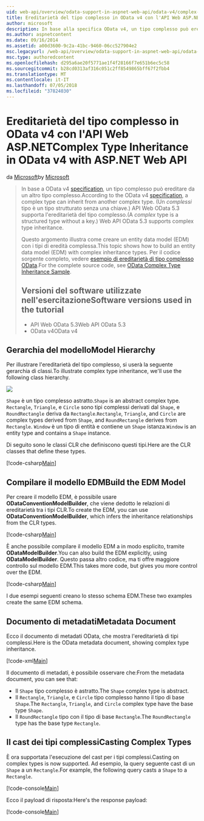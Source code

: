 ```yaml
---
uid: web-api/overview/odata-support-in-aspnet-web-api/odata-v4/complex-type-inheritance-in-odata-v4
title: Ereditarietà del tipo complesso in OData v4 con l'API Web ASP.NET | Microsoft Docs
author: microsoft
description: In base alla specifica OData v4, un tipo complesso può ereditare da un altro tipo complesso. (Un tipo complesso è un tipo strutturato senza una chiave). API Web...
ms.author: aspnetcontent
ms.date: 09/16/2014
ms.assetid: a00d3600-9c2a-41bc-9460-06cc527904e2
msc.legacyurl: /web-api/overview/odata-support-in-aspnet-web-api/odata-v4/complex-type-inheritance-in-odata-v4
msc.type: authoredcontent
ms.openlocfilehash: d295a6ae20f5771ae1f4f28166f7e651b6ec5c58
ms.sourcegitcommit: b28cd0313af316c051c2ff8549865bff67f2fbb4
ms.translationtype: MT
ms.contentlocale: it-IT
ms.lasthandoff: 07/05/2018
ms.locfileid: "37824030"
---
```

<a name="complex-type-inheritance-in-odata-v4-with-aspnet-web-api"></a><span data-ttu-id="5010c-104">Ereditarietà del tipo complesso in OData v4 con l'API Web ASP.NET</span><span class="sxs-lookup"><span data-stu-id="5010c-104">Complex Type Inheritance in OData v4 with ASP.NET Web API</span></span>
====================
<span data-ttu-id="5010c-105">da [Microsoft](https://github.com/microsoft)</span><span class="sxs-lookup"><span data-stu-id="5010c-105">by [Microsoft](https://github.com/microsoft)</span></span>

> <span data-ttu-id="5010c-106">In base a OData v4 [specification](http://www.odata.org/documentation/odata-version-4-0/), un tipo complesso può ereditare da un altro tipo complesso.</span><span class="sxs-lookup"><span data-stu-id="5010c-106">According to the OData v4 [specification](http://www.odata.org/documentation/odata-version-4-0/), a complex type can inherit from another complex type.</span></span> <span data-ttu-id="5010c-107">(Un *complessi* tipo è un tipo strutturato senza una chiave.) API Web OData 5.3 supporta l'ereditarietà del tipo complesso.</span><span class="sxs-lookup"><span data-stu-id="5010c-107">(A *complex* type is a structured type without a key.) Web API OData 5.3 supports complex type inheritance.</span></span>
> 
> <span data-ttu-id="5010c-108">Questo argomento illustra come creare un entity data model (EDM) con i tipi di eredità complessa.</span><span class="sxs-lookup"><span data-stu-id="5010c-108">This topic shows how to build an entity data model (EDM) with complex inheritance types.</span></span> <span data-ttu-id="5010c-109">Per il codice sorgente completo, vedere [esempio di ereditarietà di tipo complesso OData](http://aspnet.codeplex.com/sourcecontrol/latest#Samples/WebApi/OData/v4/ODataComplexTypeInheritanceSample/ReadMe.txt).</span><span class="sxs-lookup"><span data-stu-id="5010c-109">For the complete source code, see [OData Complex Type Inheritance Sample](http://aspnet.codeplex.com/sourcecontrol/latest#Samples/WebApi/OData/v4/ODataComplexTypeInheritanceSample/ReadMe.txt).</span></span>
> 
> ## <a name="software-versions-used-in-the-tutorial"></a><span data-ttu-id="5010c-110">Versioni del software utilizzate nell'esercitazione</span><span class="sxs-lookup"><span data-stu-id="5010c-110">Software versions used in the tutorial</span></span>
> 
> 
> - <span data-ttu-id="5010c-111">API Web OData 5.3</span><span class="sxs-lookup"><span data-stu-id="5010c-111">Web API OData 5.3</span></span>
> - <span data-ttu-id="5010c-112">OData v4</span><span class="sxs-lookup"><span data-stu-id="5010c-112">OData v4</span></span>


## <a name="model-hierarchy"></a><span data-ttu-id="5010c-113">Gerarchia del modello</span><span class="sxs-lookup"><span data-stu-id="5010c-113">Model Hierarchy</span></span>

<span data-ttu-id="5010c-114">Per illustrare l'ereditarietà del tipo complesso, si userà la seguente gerarchia di classi.</span><span class="sxs-lookup"><span data-stu-id="5010c-114">To illustrate complex type inheritance, we'll use the following class hierarchy.</span></span>

![](complex-type-inheritance-in-odata-v4/_static/image1.png)

<span data-ttu-id="5010c-115">`Shape` è un tipo complesso astratto.</span><span class="sxs-lookup"><span data-stu-id="5010c-115">`Shape` is an abstract complex type.</span></span> <span data-ttu-id="5010c-116">`Rectangle`, `Triangle`, e `Circle` sono tipi complessi derivati dal `Shape`, e `RoundRectangle` deriva da `Rectangle`.</span><span class="sxs-lookup"><span data-stu-id="5010c-116">`Rectangle`, `Triangle`, and `Circle` are complex types derived from `Shape`, and `RoundRectangle` derives from `Rectangle`.</span></span> <span data-ttu-id="5010c-117">`Window` è un tipo di entità e contiene un `Shape` istanza.</span><span class="sxs-lookup"><span data-stu-id="5010c-117">`Window` is an entity type and contains a `Shape` instance.</span></span>

<span data-ttu-id="5010c-118">Di seguito sono le classi CLR che definiscono questi tipi.</span><span class="sxs-lookup"><span data-stu-id="5010c-118">Here are the CLR classes that define these types.</span></span>

[!code-csharp[Main](complex-type-inheritance-in-odata-v4/samples/sample1.cs)]

## <a name="build-the-edm-model"></a><span data-ttu-id="5010c-119">Compilare il modello EDM</span><span class="sxs-lookup"><span data-stu-id="5010c-119">Build the EDM Model</span></span>

<span data-ttu-id="5010c-120">Per creare il modello EDM, è possibile usare **ODataConventionModelBuilder**, che viene dedotto le relazioni di ereditarietà tra i tipi CLR.</span><span class="sxs-lookup"><span data-stu-id="5010c-120">To create the EDM, you can use **ODataConventionModelBuilder**, which infers the inheritance relationships from the CLR types.</span></span>

[!code-csharp[Main](complex-type-inheritance-in-odata-v4/samples/sample2.cs)]

<span data-ttu-id="5010c-121">È anche possibile compilare il modello EDM a in modo esplicito, tramite **ODataModelBuilder**.</span><span class="sxs-lookup"><span data-stu-id="5010c-121">You can also build the EDM explicitly, using **ODataModelBuilder**.</span></span> <span data-ttu-id="5010c-122">Questo passa altro codice, ma ti offre maggiore controllo sul modello EDM.</span><span class="sxs-lookup"><span data-stu-id="5010c-122">This takes more code, but gives you more control over the EDM.</span></span>

[!code-csharp[Main](complex-type-inheritance-in-odata-v4/samples/sample3.cs)]

<span data-ttu-id="5010c-123">I due esempi seguenti creano lo stesso schema EDM.</span><span class="sxs-lookup"><span data-stu-id="5010c-123">These two examples create the same EDM schema.</span></span>

## <a name="metadata-document"></a><span data-ttu-id="5010c-124">Documento di metadati</span><span class="sxs-lookup"><span data-stu-id="5010c-124">Metadata Document</span></span>

<span data-ttu-id="5010c-125">Ecco il documento di metadati OData, che mostra l'ereditarietà di tipi complessi.</span><span class="sxs-lookup"><span data-stu-id="5010c-125">Here is the OData metadata document, showing complex type inheritance.</span></span>

[!code-xml[Main](complex-type-inheritance-in-odata-v4/samples/sample4.xml?highlight=13,17,25,30)]

<span data-ttu-id="5010c-126">Il documento di metadati, è possibile osservare che:</span><span class="sxs-lookup"><span data-stu-id="5010c-126">From the metadata document, you can see that:</span></span>

- <span data-ttu-id="5010c-127">Il `Shape` tipo complesso è astratto.</span><span class="sxs-lookup"><span data-stu-id="5010c-127">The `Shape` complex type is abstract.</span></span>
- <span data-ttu-id="5010c-128">Il `Rectangle`, `Triangle`, e `Circle` tipo complesso hanno il tipo di base `Shape`.</span><span class="sxs-lookup"><span data-stu-id="5010c-128">The `Rectangle`, `Triangle`, and `Circle` complex type have the base type `Shape`.</span></span>
- <span data-ttu-id="5010c-129">Il `RoundRectangle` tipo con il tipo di base `Rectangle`.</span><span class="sxs-lookup"><span data-stu-id="5010c-129">The `RoundRectangle` type has the base type `Rectangle`.</span></span>

## <a name="casting-complex-types"></a><span data-ttu-id="5010c-130">Il cast dei tipi complessi</span><span class="sxs-lookup"><span data-stu-id="5010c-130">Casting Complex Types</span></span>

<span data-ttu-id="5010c-131">È ora supportata l'esecuzione del cast per i tipi complessi.</span><span class="sxs-lookup"><span data-stu-id="5010c-131">Casting on complex types is now supported.</span></span> <span data-ttu-id="5010c-132">Ad esempio, la query seguente cast di un `Shape` a un `Rectangle`.</span><span class="sxs-lookup"><span data-stu-id="5010c-132">For example, the following query casts a `Shape` to a `Rectangle`.</span></span>

[!code-console[Main](complex-type-inheritance-in-odata-v4/samples/sample5.cmd)]

<span data-ttu-id="5010c-133">Ecco il payload di risposta:</span><span class="sxs-lookup"><span data-stu-id="5010c-133">Here's the response payload:</span></span>

[!code-console[Main](complex-type-inheritance-in-odata-v4/samples/sample6.cmd)]
